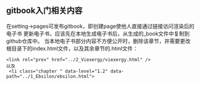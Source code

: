 ## gitbook入门相关内容
在setting->pages可发布gitbook，即创建page使他人直接通过链接访问渲染后的电子书
更新电子书，应该先在本地生成电子书后，从生成的_book文件中复制到github仓库中。
当本地电子书部分内容不方便公开时，删除该章节，并需要更改根目录下的index.html文件，以及其余章节的.html文件：
```
<link rel="prev" href="../2_Viexergy/viexergy.html" />
以及
 <li class="chapter " data-level="1.2" data-path="../1_Ebsilon/ebsilon.html">
```
